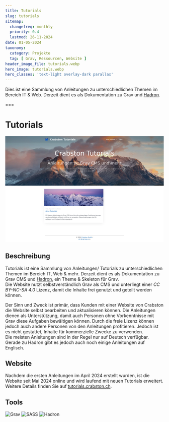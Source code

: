 ```yaml
---
title: Tutorials
slug: tutorials
sitemap:
  changefreq: monthly
  priority: 0.4
  lastmod: 26-11-2024
date: 01-05-2024
taxonomy:
  category: Projekte
  tag: [ Grav, Ressourcen, Website ]
header_image_file: tutorials.webp
hero_image: tutorials.webp
hero_classes: 'text-light overlay-dark parallax'
---
```


Dies ist eine Sammlung von Anleitungen zu unterschiedlichen Themen im Bereich IT & Web. Derzeit dient es als Dokumentation zu Grav und [Hadron](/projekte/hadron).

===

# Tutorials
![Screenshot Website](tutorials.webp?lightbox&resize=750)

## Beschreibung
Tutorials ist eine Sammlung von Anleitungen/ Tutorials zu unterschiedlichen Themen im Bereich IT, Web & mehr. Derzeit dient es als Dokumentation zu Grav CMS und [Hadron](/projekte/hadron), ein Theme & Skeleton für Grav.  
Die Website nutzt selbstverständlich Grav als CMS und unterliegt einer _CC BY-NC-SA 4.0_ Lizenz, damit die Inhalte frei genutzt und geteilt werden können.

Der Sinn und Zweck ist primär, dass Kunden mit einer Website von Crabston die Website selbst bearbeiten und aktualisieren können. Die Anleitungen dienen als Unterstützung, damit auch Personen ohne Vorkenntnisse mit Grav diese Aufgaben bewältigen können. Durch die freie Lizenz können jedoch auch andere Personen von den Anleitungen profitieren. Jedoch ist es nicht gestattet, Inhalte für kommerzielle Zwecke zu verwenden.  
Die meisten Anleitungen sind in der Regel nur auf Deutsch verfügbar. Gerade zu Hadron gibt es jedoch auch noch einige Anleitungen auf Englisch.

## Website
Nachdem die ersten Anleitungen im April 2024 erstellt wurden, ist die Website seit Mai 2024 online und wird laufend mit neuen Tutorials erweitert. Weitere Details finden Sie auf [tutorials.crabston.ch](https://tutorials.crabston.ch).

## Tools
![Grav](https://img.shields.io/badge/Grav-black?style=for-the-badge&amp;logo=Grav)
![SASS](https://img.shields.io/badge/SASS-black?style=for-the-badge&amp;logo=SASS)
![Hadron](https://img.shields.io/badge/Hadron-black?style=for-the-badge&amp;logo=Hadron)
